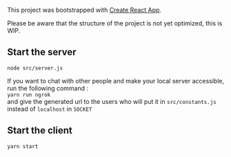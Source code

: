 This project was bootstrapped with [Create React App](https://github.com/facebook/create-react-app).


Please be aware that the structure of the project is not yet optimized, this is WIP.

## Start the server
`node src/server.js`

If you want to chat with other people and make your local server accessible, run the following command :  
`yarn run ngrok`  
and give the generated url to the users who will put it in `src/constants.js` instead of `localhost` in `SOCKET`

## Start the client
`yarn start`
